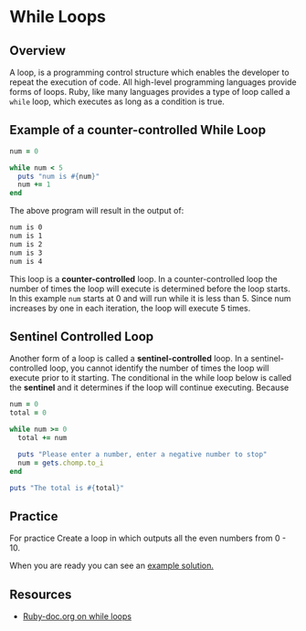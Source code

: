 # While Loops

## Overview

A loop, is a programming control structure which enables the developer to repeat the execution of code.  All high-level programming languages provide forms of loops.  Ruby, like many languages provides a type of loop called a `while` loop, which executes as long as a condition is true.  

## Example of a counter-controlled While Loop

```ruby
num = 0

while num < 5
  puts "num is #{num}"
  num += 1
end
```

The above program will result in the output of:

```bash
num is 0
num is 1
num is 2
num is 3
num is 4
```

This loop is a **counter-controlled** loop.  In a counter-controlled loop the number of times the loop will execute is determined before the loop starts.  In this example `num` starts at 0 and will run while it is less than 5.  Since num increases by one in each iteration, the loop will execute 5 times.

## Sentinel Controlled Loop

Another form of a loop is called a **sentinel-controlled** loop.  In a sentinel-controlled loop, you cannot identify the number of times the loop will execute prior to it starting.  The conditional in the while loop below is called the **sentinel** and it determines if the loop will continue executing.  Because 

```ruby
num = 0
total = 0

while num >= 0
  total += num

  puts "Please enter a number, enter a negative number to stop"
  num = gets.chomp.to_i
end

puts "The total is #{total}"
```

## Practice

For practice Create a loop in which outputs all the even numbers from 0 - 10.

When you are ready you can see an [example solution.](example-code/while-loop.rb)

## Resources

- [Ruby-doc.org on while loops](https://ruby-doc.org/docs/ruby-doc-bundle/Tutorial/part_02/while.html)
